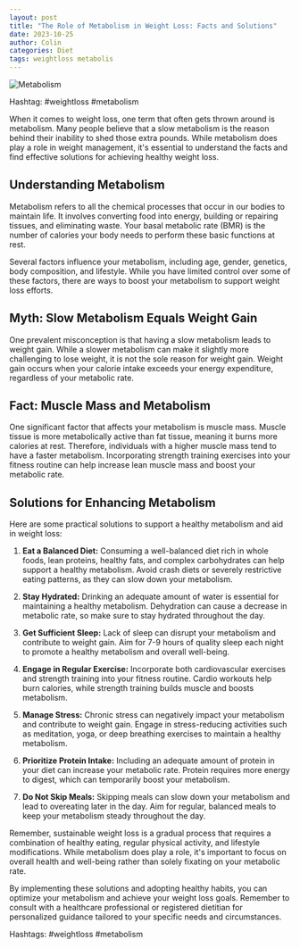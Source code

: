 ```yaml
---
layout: post
title: "The Role of Metabolism in Weight Loss: Facts and Solutions"
date: 2023-10-25
author: Colin
categories: Diet
tags: weightloss metabolis
---
```


![Metabolism](https://source.unsplash.com/1600x900/?metabolism)

Hashtag: #weightloss #metabolism

When it comes to weight loss, one term that often gets thrown around is metabolism. Many people believe that a slow metabolism is the reason behind their inability to shed those extra pounds. While metabolism does play a role in weight management, it's essential to understand the facts and find effective solutions for achieving healthy weight loss.

## Understanding Metabolism

Metabolism refers to all the chemical processes that occur in our bodies to maintain life. It involves converting food into energy, building or repairing tissues, and eliminating waste. Your basal metabolic rate (BMR) is the number of calories your body needs to perform these basic functions at rest.

Several factors influence your metabolism, including age, gender, genetics, body composition, and lifestyle. While you have limited control over some of these factors, there are ways to boost your metabolism to support weight loss efforts.

## Myth: Slow Metabolism Equals Weight Gain

One prevalent misconception is that having a slow metabolism leads to weight gain. While a slower metabolism can make it slightly more challenging to lose weight, it is not the sole reason for weight gain. Weight gain occurs when your calorie intake exceeds your energy expenditure, regardless of your metabolic rate.

## Fact: Muscle Mass and Metabolism

One significant factor that affects your metabolism is muscle mass. Muscle tissue is more metabolically active than fat tissue, meaning it burns more calories at rest. Therefore, individuals with a higher muscle mass tend to have a faster metabolism. Incorporating strength training exercises into your fitness routine can help increase lean muscle mass and boost your metabolic rate.

## Solutions for Enhancing Metabolism

Here are some practical solutions to support a healthy metabolism and aid in weight loss:

1. **Eat a Balanced Diet:** Consuming a well-balanced diet rich in whole foods, lean proteins, healthy fats, and complex carbohydrates can help support a healthy metabolism. Avoid crash diets or severely restrictive eating patterns, as they can slow down your metabolism.

2. **Stay Hydrated:** Drinking an adequate amount of water is essential for maintaining a healthy metabolism. Dehydration can cause a decrease in metabolic rate, so make sure to stay hydrated throughout the day.

3. **Get Sufficient Sleep:** Lack of sleep can disrupt your metabolism and contribute to weight gain. Aim for 7-9 hours of quality sleep each night to promote a healthy metabolism and overall well-being.

4. **Engage in Regular Exercise:** Incorporate both cardiovascular exercises and strength training into your fitness routine. Cardio workouts help burn calories, while strength training builds muscle and boosts metabolism.

5. **Manage Stress:** Chronic stress can negatively impact your metabolism and contribute to weight gain. Engage in stress-reducing activities such as meditation, yoga, or deep breathing exercises to maintain a healthy metabolism.

6. **Prioritize Protein Intake:** Including an adequate amount of protein in your diet can increase your metabolic rate. Protein requires more energy to digest, which can temporarily boost your metabolism.

7. **Do Not Skip Meals:** Skipping meals can slow down your metabolism and lead to overeating later in the day. Aim for regular, balanced meals to keep your metabolism steady throughout the day.

Remember, sustainable weight loss is a gradual process that requires a combination of healthy eating, regular physical activity, and lifestyle modifications. While metabolism does play a role, it's important to focus on overall health and well-being rather than solely fixating on your metabolic rate.

By implementing these solutions and adopting healthy habits, you can optimize your metabolism and achieve your weight loss goals. Remember to consult with a healthcare professional or registered dietitian for personalized guidance tailored to your specific needs and circumstances.

Hashtags: #weightloss #metabolism